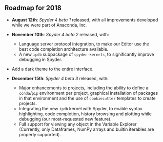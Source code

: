## Roadmap for 2018

* **August 12th**: *Spyder 4 beta 1* released, with all improvements developed while we were part of Anaconda, Inc.

* **November 10th**: *Spyder 4 beta 2* released, with:
    - Language server protocol integration, to make our Editor use the best code completion architecture available.
    - A new ``ipdb`` subpackage of `spyder-kernels`, to significantly improve debugging in Spyder.
* Add a dark theme to the entire interface.

* **December 15th**: *Spyder 4 beta 3* released, with:
    - Major enhancements to projects, including the ability to define a ``conda``/``pip`` environment per project, graphical installation of packages in that environment and the use of ``cookiecutter`` templates to create projects.
    - Integrating the new ``ipdb`` kernel with Spyder, to enable syntax highlighting, code completion, history browsing and plotting while debugging (our most-requested new feature).
    - Full support for viewing any object in the Variable Explorer (Currently, only Dataframes, NumPy arrays and builtin iterables are properly supported).